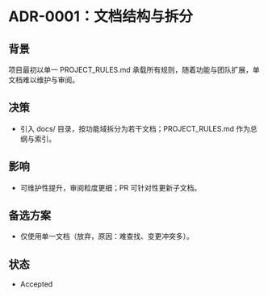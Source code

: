 # ADR-0001：文档结构与拆分

## 背景
项目最初以单一 PROJECT_RULES.md 承载所有规则，随着功能与团队扩展，单文档难以维护与审阅。

## 决策
- 引入 docs/ 目录，按功能域拆分为若干文档；PROJECT_RULES.md 作为总纲与索引。

## 影响
- 可维护性提升，审阅粒度更细；PR 可针对性更新子文档。

## 备选方案
- 仅使用单一文档（放弃，原因：难查找、变更冲突多）。

## 状态
- Accepted

